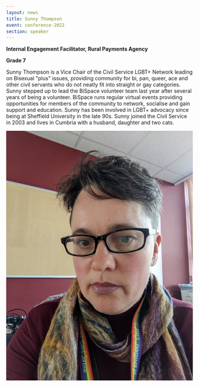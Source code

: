 ```yaml
---
layout: news
title: Sunny Thompson
event: conference-2022
section: speaker
---
```

**Internal Engagement Facilitator, Rural Payments Agency**

**Grade 7**

Sunny Thompson is a Vice Chair of the Civil Service LGBT+ Network leading on Bisexual "plus" issues, providing community for bi, pan, queer, ace and other civil servants who do not neatly fit into straight or gay categories.  Sunny stepped up to lead the BiSpace volunteer team last year after several years of being a volunteer. BiSpace runs regular virtual events providing opportunities for members of the community to network, socialise and gain support and education. Sunny has been involved in LGBT+ advocacy since being at Sheffield University in the late 90s. Sunny joined the Civil Service in 2003 and lives in Cumbria with a husband, daughter and two cats.

![](/assets/images/uploads/sunny_thompson.jpg)